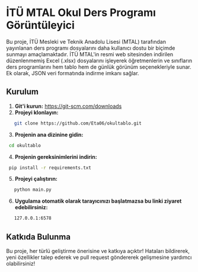 # İTÜ MTAL Okul Ders Programı Görüntüleyici

Bu proje, İTÜ Mesleki ve Teknik Anadolu Lisesi (MTAL) tarafından yayınlanan ders programı dosyalarını daha kullanıcı dostu bir biçimde sunmayı amaçlamaktadır. İTÜ MTAL'in resmi web sitesinden indirilen düzenlenmemiş Excel (.xlsx) dosyalarını işleyerek öğretmenlerin ve sınıfların ders programlarını hem tablo hem de günlük görünüm seçenekleriyle sunar. Ek olarak, JSON veri formatında indirme imkanı sağlar.

## Kurulum

1. **Git'i kurun:** https://git-scm.com/downloads
2. **Projeyi klonlayın:**
```bash
   git clone https://github.com/Eta06/okultablo.git
   ```
3. **Projenin ana dizinine gidin:**
  ```bash
   cd okultablo
   ```
4. **Projenin gereksinimlerini indirin:**
 ```bash
  pip install -r requirements.txt
   ```
5. **Projeyi çalıştırın:**
```bash
   python main.py
   ```
6. **Uygulama otomatik olarak tarayıcınızı başlatmazsa bu linki ziyaret edebilirsiniz:**
```bash
   127.0.0.1:6578
   ```


## Katkıda Bulunma

Bu proje, her türlü geliştirme önerisine ve katkıya açıktır! Hataları bildirerek, yeni özellikler talep ederek ve pull request göndererek gelişmesine yardımcı olabilirsiniz!

